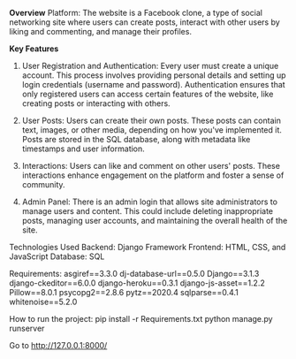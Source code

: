 **Overview**
Platform: The website is a Facebook clone, a type of social networking site where users can create posts, interact with other users by liking and commenting, and manage their profiles.

**Key Features**

1. User Registration and Authentication:
Every user must create a unique account. This process involves providing personal details and setting up login credentials (username and password).
Authentication ensures that only registered users can access certain features of the website, like creating posts or interacting with others.

2. User Posts:
Users can create their own posts. These posts can contain text, images, or other media, depending on how you've implemented it.
Posts are stored in the SQL database, along with metadata like timestamps and user information.

3. Interactions:
Users can like and comment on other users' posts. These interactions enhance engagement on the platform and foster a sense of community.

5. Admin Panel:
There is an admin login that allows site administrators to manage users and content. This could include deleting inappropriate posts, managing user accounts, and maintaining the overall health of the site.

Technologies Used
Backend: Django Framework
Frontend: HTML, CSS, and JavaScript
Database: SQL


Requirements:
asgiref==3.3.0
dj-database-url==0.5.0
Django==3.1.3
django-ckeditor==6.0.0
django-heroku==0.3.1
django-js-asset==1.2.2
Pillow==8.0.1
psycopg2==2.8.6
pytz==2020.4
sqlparse==0.4.1
whitenoise==5.2.0


How to run the project:
pip install -r Requirements.txt
python manage.py runserver

Go to http://127.0.0.1:8000/

